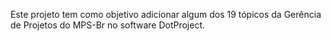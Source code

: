 Este projeto tem como objetivo adicionar algum dos 19 tópicos da Gerência de Projetos do MPS-Br no software DotProject.